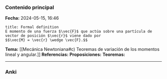 ### Contenido principal

**Fecha:** 2024-05-15, 16:46

```ad-formal
title: Formal definition
E momento de una fuerza $\vec{F}$ que actúa sobre una partícula de vector de posición $\vec{r}$ viene dado por 
$$\vec{M} = \vec{r} \wedge \vec{F}.$$
```

**Tema:** [[Mecánica Newtoniana#c) Teoremas de variación de los momentos lineal y angular.]]
**Referencias:**
**Proposiciones:**
**Teoremas:**

---
### Anki
